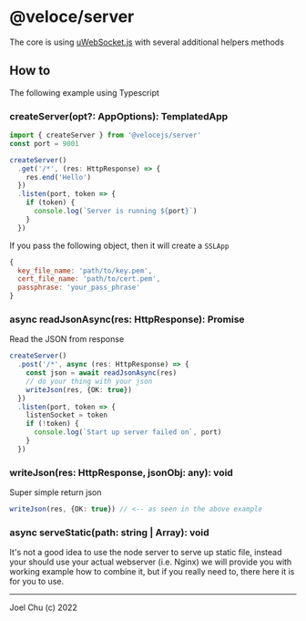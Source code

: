 # @veloce/server

The core is using [uWebSocket.js]() with several additional helpers methods

## How to

The following example using Typescript

### createServer(opt?: AppOptions): TemplatedApp

```ts
import { createServer } from '@velocejs/server'
const port = 9001

createServer()
  .get('/*', (res: HttpResponse) => {
    res.end('Hello')
  })
  .listen(port, token => {
    if (token) {
      console.log(`Server is running ${port}`)
    }
  })
```
If you pass the following object, then it will create a `SSLApp`

```js
{
  key_file_name: 'path/to/key.pem',
  cert_file_name: 'path/to/cert.pem',
  passphrase: 'your_pass_phrase'
}
```

### async readJsonAsync(res: HttpResponse): Promise<any>

Read the JSON from response

```ts
createServer()
  .post('/*', async (res: HttpResponse) => {
    const json = await readJsonAsync(res)
    // do your thing with your json
    writeJson(res, {OK: true})
  })
  .listen(port, token => {
    listenSocket = token
    if (!token) {
      console.log(`Start up server failed on`, port)
    }
  })
```

### writeJson(res: HttpResponse, jsonObj: any): void

Super simple return json

```ts
writeJson(res, {OK: true}) // <-- as seen in the above example 
```

### async serveStatic(path: string | Array<string>): void

It's not a good idea to use the node server to serve up static file, instead your should use your actual webserver (i.e. Nginx) we will provide you with working example how to combine it, but if you really need to, there here it is for you to use.


---

Joel Chu (c) 2022
